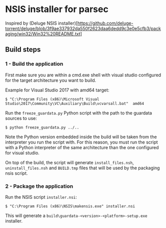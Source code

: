 NSIS installer for parsec
=========================

Inspired by (Deluge NSIS installer)[https://github.com/deluge-torrent/deluge/blob/3f9ae337932da550f2623daa6dedd9c3e0e5cfb3/packaging/win32/Win32%20README.txt]


Build steps
-----------


### 1 - Build the application

First make sure you are within a cmd.exe shell with visual studio configured
for the target architecture you want to build.

Example for Visual Studio 2017 with amd64 target:
```shell
$ "C:\Program Files (x86)\Microsoft Visual Studio\2017\Community\VC\Auxiliary\Build\vcvarsall.bat"  amd64
```

Run the `freeze_guardata.py` Python script with the path to the guardata sources to use:
```shell
$ python freeze_guardata.py ../..
```

Note the Python version embedded inside the build will be taken from the interpreter
you run the script with.
For this reason, you must run the script with a Python interpreter of the same
architecture than the one configured for visual studio.

On top of the build, the script will generate `install_files.nsh`, `uninstall_files.nsh`
and `BUILD.tmp` files that will be used by the packaging nsis script.


### 2 - Package the application

Run the NSIS script `installer.nsi`:
```shell
$ "C:\Program Files (x86)\NSIS\makensis.exe" installer.nsi
```

This will generate a `build\guardata-<version>-<platform>-setup.exe` installer.


